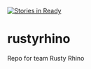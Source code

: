 [![Stories in Ready](https://badge.waffle.io/asu-cis-capstone/rustyrhino.png?label=ready&title=Ready)](https://waffle.io/asu-cis-capstone/rustyrhino)
# rustyrhino
Repo for team Rusty Rhino
